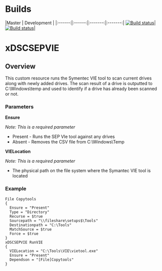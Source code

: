 # Builds
|Master   |  Development |
|:------:|:------:|:-------:|:-------:|
[![Build status](https://ci.appveyor.com/api/projects/status/i6plr1mrpa1pl6xx/branch/master?svg=true)](https://ci.appveyor.com/project/theonlyway/xdscsepvie/branch/master)|[![Build status](https://ci.appveyor.com/api/projects/status/i6plr1mrpa1pl6xx?svg=true)](https://ci.appveyor.com/project/theonlyway/xdscsepvie)|

# xDSCSEPVIE #

## Overview  ##

This custom resource runs the Symentec VIE tool to scan current drives along with newly added drives. The scan result of a drive is outputted to C:\Windows\temp and used to identify if a drive has already been scanned or not.

### Parameters ###

**Ensure**

*Note: This is a required parameter*

- Present - Runs the SEP VIe tool against any drives
- Absent - Removes the CSV file from C:\Windows\Temp


**VIELocation**

*Note: This is a required parameter*

- The physical path on the file system where the Symantec VIE tool is located

### Example ###

    File Copytools
    {
      Ensure = "Present"
      Type = "Directory"
      Recurse = $true
      Sourcepath = "\\fileshare\setups$\Tools"
      Destinationpath = "C:\Tools"
      MatchSource = $true
      Force = $true
    }
    xDSCSEPVIE RunVIE
    {
      VIELocation = "C:\Tools\VIE\vietool.exe"
      Ensure = "Present"
      Dependson = "[File]Copytools"
    }
